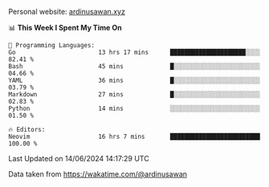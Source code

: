 Personal website: [ardinusawan.xyz](https://ardinusawan.xyz)

<!--START_SECTION:waka-->
📊 **This Week I Spent My Time On** 

```text
💬 Programming Languages: 
Go                       13 hrs 17 mins      █████████████████████░░░░   82.41 % 
Bash                     45 mins             █░░░░░░░░░░░░░░░░░░░░░░░░   04.66 % 
YAML                     36 mins             █░░░░░░░░░░░░░░░░░░░░░░░░   03.79 % 
Markdown                 27 mins             █░░░░░░░░░░░░░░░░░░░░░░░░   02.83 % 
Python                   14 mins             ░░░░░░░░░░░░░░░░░░░░░░░░░   01.50 % 

🔥 Editors: 
Neovim                   16 hrs 7 mins       █████████████████████████   100.00 % 
```


 Last Updated on 14/06/2024 14:17:29 UTC
<!--END_SECTION:waka-->
Data taken from https://wakatime.com/@ardinusawan
